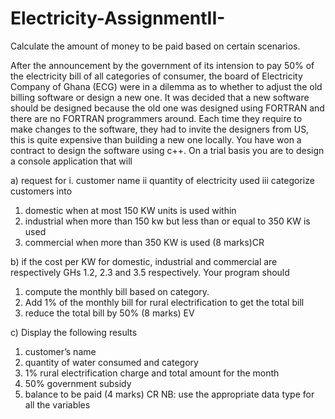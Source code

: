 # Electricity-AssignmentII-
Calculate the amount of money to be paid based on certain scenarios.

After the announcement by the government of its intension to pay 50% of the electricity bill of all categories of consumer, the board of Electricity Company of Ghana (ECG) were in a dilemma as to whether to adjust the old billing software or design a new one. It was decided that a new software should be designed because the old one was designed using FORTRAN and there are no FORTRAN programmers around. Each time they require to make changes to the software, they had to invite the designers from US, this is quite expensive than building a new one locally. You have won a contract to design the software using c++. On a trial basis you are to design a console application that will  

a) request for 
i. customer name 
ii quantity of electricity used
iii categorize customers into 
1.	domestic when at most 150 KW units is used within 
2.	industrial when more than 150 kw but less than or equal to 350 KW is used 
3.	commercial when more than 350 KW is used  (8 marks)CR

b) if the cost per KW for domestic, industrial and commercial are respectively GHs 1.2, 2.3 and 3.5 respectively. Your program should 
1. compute the monthly bill based on category. 
2. Add 1% of the monthly bill for rural electrification to get the total bill
3. reduce the total bill by 50%    (8 marks)  EV

c) Display the following results
1. customer’s name
2. quantity of water consumed and category
3. 1% rural electrification charge and total amount for the month
4. 50% government subsidy 
5. balance to be paid (4 marks) CR
NB: use the appropriate data type for all the variables 

